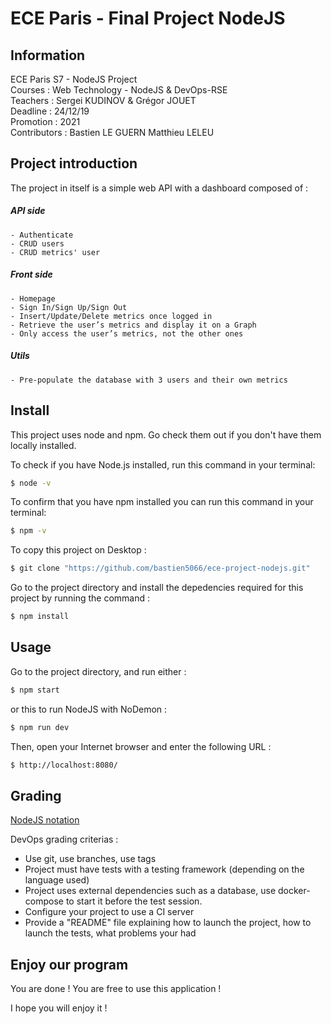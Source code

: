 # ECE Paris - Final Project NodeJS 

## Information
ECE Paris S7 - NodeJS Project  
Courses : Web Technology - NodeJS & DevOps-RSE  
Teachers : Sergei KUDINOV &  Grégor JOUET  
Deadline : 24/12/19  
Promotion : 2021  
Contributors : Bastien LE GUERN Matthieu LELEU


## Project introduction 
The project in itself is a simple web API with a dashboard composed of :
##### API side  
    - Authenticate 
    - CRUD users 
    - CRUD metrics' user 
##### Front side 
    - Homepage
    - Sign In/Sign Up/Sign Out
    - Insert/Update/Delete metrics once logged in
    - Retrieve the user’s metrics and display it on a Graph 
    - Only access the user’s metrics, not the other ones
##### Utils 
    - Pre-populate the database with 3 users and their own metrics

## Install 
This project uses node and npm. Go check them out if you don't have them locally installed.

To check if you have Node.js installed, run this command in your terminal: 

```sh
$ node -v
```

To confirm that you have npm installed you can run this command in your terminal:

```sh
$ npm -v
```

To copy this project on Desktop :

```sh
$ git clone "https://github.com/bastien5066/ece-project-nodejs.git"
```
Go to the project directory and install the depedencies required for this project by running the command : 

```sh
$ npm install
```

## Usage 
Go to the project directory, and run either : 

```sh
$ npm start
```
or this to run NodeJS with NoDemon :

```sh
$ npm run dev
```

Then, open your Internet browser and enter the following URL :

 ```sh
$ http://localhost:8080/
```

## Grading 
[NodeJS notation](https://github.com/adaltas/ece-nodejs/blob/2019-fall-5-modules/PROJECT.md)

DevOps grading criterias : 
- Use git, use branches, use tags 
- Project must have tests with a testing framework (depending on the language used)
- Project uses external dependencies such as a database, use docker-compose to start it before the test session.
- Configure your project to use a CI server
- Provide a "README" file explaining how to launch the project, how to launch the tests, what problems your had


## Enjoy our program

You are done ! You are free to use this application !

I hope you will enjoy it !

